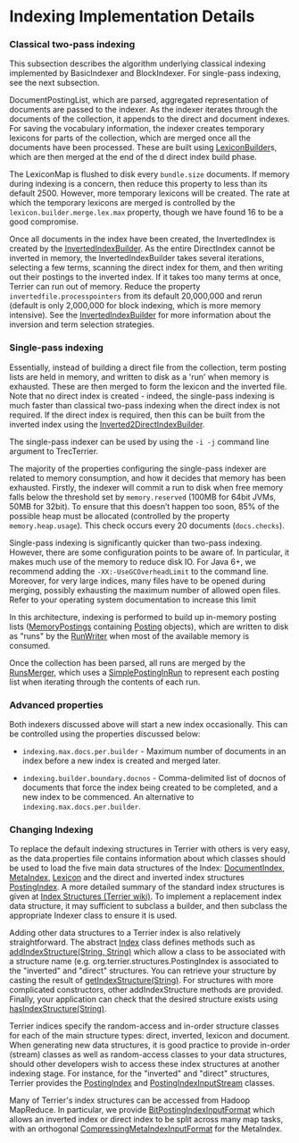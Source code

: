 Indexing Implementation Details
================

### Classical two-pass indexing

This subsection describes the algorithm underlying classical indexing implemented by BasicIndexer and BlockIndexer. For single-pass indexing, see the next subsection.

DocumentPostingList, which are parsed, aggregated representation of documents are passed to the indexer. As the indexer iterates through the documents of the collection, it appends to the direct and document indexes. For saving the vocabulary information, the indexer creates temporary lexicons for parts of the collection, which are merged once all the documents have been processed. These are built using [LexiconBuilder](javadoc/org/terrier/structures/indexing/LexiconBuilder.html)s, which are then merged at the end of the d direct index build phase.

The LexiconMap is flushed to disk every `bundle.size` documents. If memory during indexing is a concern, then reduce this property to less than its default 2500. However, more temporary lexicons will be created. The rate at which the temporary lexicons are merged is controlled by the `lexicon.builder.merge.lex.max` property, though we have found 16 to be a good compromise.

Once all documents in the index have been created, the InvertedIndex is created by the [InvertedIndexBuilder](javadoc/org/terrier/structures/indexing/classical/InvertedIndexBuilder.html). As the entire DirectIndex cannot be inverted in memory, the InvertedIndexBuilder takes several iterations, selecting a few terms, scanning the direct index for them, and then writing out their postings to the inverted index. If it takes too many terms at once, Terrier can run out of memory. Reduce the property `invertedfile.processpointers` from its default 20,000,000 and rerun (default is only 2,000,000 for block indexing, which is more memory intensive). See the [InvertedIndexBuilder](javadoc/org/terrier/structures/indexing/classical/InvertedIndexBuilder.html) for more information about the inversion and term selection strategies.

### Single-pass indexing

Essentially, instead of building a direct file from the collection, term posting lists are held in memory, and written to disk as a 'run' when memory is exhausted. These are then merged to form the lexicon and the inverted file. Note that no direct index is created - indeed, the single-pass indexing is much faster than classical two-pass indexing when the direct index is not required. If the direct index is required, then this can be built from the inverted index using the [Inverted2DirectIndexBuilder](javadoc/org/terrier/structures/indexing/singlepass/Inverted2DirectIndexBuilder.html).

The single-pass indexer can be used by using the `-i -j` command line argument to TrecTerrier.

The majority of the properties configuring the single-pass indexer are related to memory consumption, and how it decides that memory has been exhausted. Firstly, the indexer will commit a run to disk when free memory falls below the threshold set by `memory.reserved` (100MB for 64bit JVMs, 50MB for 32bit). To ensure that this doesn’t happen too soon, 85% of the possible heap must be allocated (controlled by the property `memory.heap.usage`). This check occurs every 20 documents (`docs.checks`).

Single-pass indexing is significantly quicker than two-pass indexing. However, there are some configuration points to be aware of. In particular, it makes much use of the memory to reduce disk IO. For Java 6+, we recommend adding the `-XX:-UseGCOverheadLimit` to the command line. Moreover, for very large indices, many files have to be opened during merging, possibly exhausting the maximum number of allowed open files. Refer to your operating system documentation to increase this limit

In this architecture, indexing is performed to build up in-memory posting lists ([MemoryPostings](javadoc/org/terrier/structures/indexing/singlepass/MemoryPostings.html) containing [Posting](javadoc/org/terrier/structures/indexing/singlepass/Posting.html) objects), which are written to disk as "runs" by the [RunWriter](javadoc/org/terrier/structures/indexing/singlepass/RunWriter.html) when most of the available memory is consumed.

Once the collection has been parsed, all runs are merged by the [RunsMerger](javadoc/org/terrier/structures/indexing/singlepass/RunsMerger.html), which uses a [SimplePostingInRun](javadoc/org/terrier/structures/indexing/singlepass/SimplePostingInRun.html) to represent each posting list when iterating through the contents of each run.

### Advanced properties

Both indexers discussed above will start a new index occasionally. This can be controlled using the properties discussed below:

-   `indexing.max.docs.per.builder` - Maximum number of documents in an index before a new index is created and merged later.

-   `indexing.builder.boundary.docnos` - Comma-delimited list of docnos of documents that force the index being created to be completed, and a new index to be commenced. An alternative to `indexing.max.docs.per.builder`.


### Changing Indexing

To replace the default indexing structures in Terrier with others is very easy, as the data.properties file contains information about which classes should be used to load the five main data structures of the Index: [DocumentIndex](javadoc/org/terrier/structures/DocumentIndex.html), [MetaIndex](javadoc/org/terrier/structures/MetaIndex.html), [Lexicon](javadoc/org/terrier/structures/Lexicon.html) and the direct and inverted index structures [PostingIndex](javadoc/org/terrier/structures/PostingIndex.html). A more detailed summary of the standard index structures is given at [Index Structures (Terrier wiki)](http://ir.dcs.gla.ac.uk/wiki/Terrier/IndexStructures). To implement a replacement index data structure, it may sufficient to subclass a builder, and then subclass the appropriate Indexer class to ensure it is used.

Adding other data structures to a Terrier index is also relatively straightforward. The abstract [Index](javadoc/org/terrier/structures/Index.html) class defines methods such as [addIndexStructure(String, String)](javadoc/org/terrier/structures/Index.html#addIndexStructure(java.lang.String,%20java.lang.String)) which allow a class to be associated with a structure name (e.g. org.terrier.structures.PostingIndex is associated to the "inverted" and "direct" structures. You can retrieve your structure by casting the result of [getIndexStructure(String)](javadoc/org/terrier/structures/Index.html#getIndexStructure(java.lang.String)). For structures with more complicated constructors, other addIndexStructure methods are provided. Finally, your application can check that the desired structure exists using [hasIndexStructure(String)](javadoc/org/terrier/structures/Index.html#hasIndexStructure(java.lang.String)).


Terrier indices specify the random-access and in-order structure classes for each of the main structure types: direct, inverted, lexicon and document. When generating new data structures, it is good practice to provide in-order (stream) classes as well as random-access classes to your data structures, should other developers wish to access these index structures at another indexing stage. For instance, for the "inverted" and "direct" structures, Terrier provides the [PostingIndex](javadoc/org/terrier/structures/bit/InvertedIndex.html) and [PostingIndexInputStream](javadoc/org/terrier/structures/bit/InvertedIndexInputStream.html) classes.

Many of Terrier's index structures can be accessed from Hadoop MapReduce. In particular, we provide [BitPostingIndexInputFormat](javadoc/org/terrier/structures/indexing/singlepass/hadoop/BitPostingIndexInputFormat.html) which allows an inverted index or direct index to be split across many map tasks, with an orthogonal [CompressingMetaIndexInputFormat](javadoc/org/terrier/structures/CompressingMetaIndex.CompressingMetaIndexInputFormat.html) for the MetaIndex.
